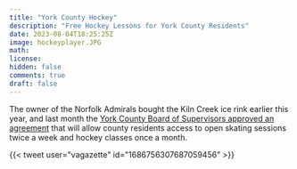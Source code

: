 ```yaml
---
title: "York County Hockey"
description: "Free Hockey Lessons for York County Residents"
date: 2023-08-04T18:25:25Z
image: hockeyplayer.JPG
math: 
license: 
hidden: false
comments: true
draft: false
---
```


The owner of the Norfolk Admirals bought the Kiln Creek ice rink earlier this year, and last month the [York County Board of Supervisors approved an agreement](https://www.pilotonline.com/2023/08/02/with-purchase-of-york-county-rink-admirals-owner-aims-to-build-a-bigger-ice-sports-community/) that will allow county residents access to open skating sessions twice a week and hockey classes once a month.

{{< tweet user="vagazette" id="1686756307687059456" >}}